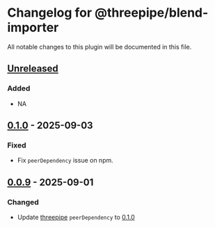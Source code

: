 # Changelog for @threepipe/blend-importer

All notable changes to this plugin will be documented in this file.

[//]: # (The format is based on [Keep a Changelog]&#40;https://keepachangelog.com/en/1.1.0/&#41;, and this project adheres to [Semantic Versioning]&#40;https://semver.org/spec/v2.0.0.html&#41;.)

## [Unreleased]

### Added

- NA

## [0.1.0] - 2025-09-03

### Fixed

- Fix `peerDependency` issue on npm.

## [0.0.9] - 2025-09-01

### Changed

- Update [threepipe](https://threepipe.org/) `peerDependency` to [0.1.0](https://github.com/repalash/threepipe/releases/tag/v0.1.0)

[unreleased]: https://github.com/repalash/threepipe/tree/dev/plugins/blend-importer
[0.1.0]: https://github.com/repalash/threepipe/releases/tag/@threepipe/plugin-blend-importer-0.1.0
[0.0.9]: https://github.com/repalash/threepipe/releases/tag/@threepipe/plugin-blend-importer-0.0.9
